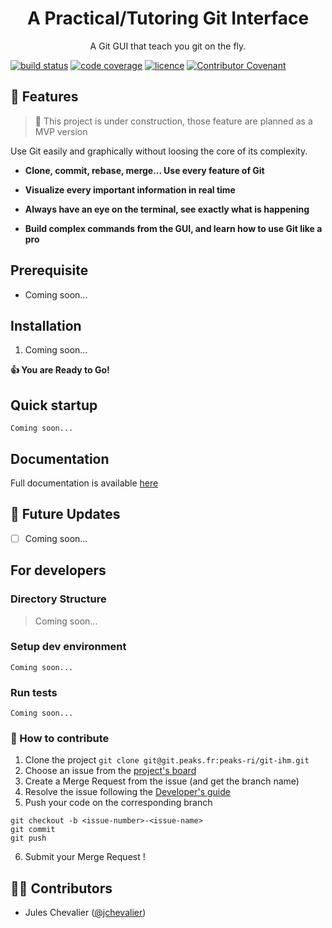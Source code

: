 <h1 align="center">A Practical/Tutoring Git Interface</h1>
<p align="center">A Git GUI that teach you git on the fly.</p>

[![build status](https://project.peaks.fr/peaks-ri/git-ihm/badges/master/pipeline.svg)]() [![code coverage](https://img.shields.io/gitlab/coverage/internal/mdc/master)]()
[![licence](https://img.shields.io/badge/licence-Copyright%20%C2%A9%20Peaks%202021-blue)]() [![Contributor Covenant](https://img.shields.io/badge/Contributor%20Covenant-2.0-4baaaa.svg)](code_of_conduct.md)
<!--
[![node](https://img.shields.io/badge/node-v14.17.0-blue)](https://nodejs.org/dist/v14.17.0/node-v14.17.0-x64.msi) [![Nuxt](https://img.shields.io/badge/nuxt-v2.15.3-blue)](https://nuxtjs.org/) [![Express](https://img.shields.io/badge/express-v2.15.5-blue)](https://expressjs.com/)  [![SQL Server](https://img.shields.io/badge/SQL%20Server-v15.0.2080-blue)](https://www.microsoft.com/fr-fr/sql-server/sql-server-downloads)
-->


<!--
<p align="center" title="Project Initiator"><img src="./assets/images/main.gif" alt="Project Initiator"/></p>
-->

<!--
<h2 align="center">🌐 Links 🌐</h2>
<p align="center">
    <a href="https://youtu.be/ud4P45zhCk0" title="Project Initiator using Python">🖥️ Video</a>
    ·
    <a href="https://github.com/king-technologies/Project-Initiator" title="Project Initiator">📂 Repo</a>
    ·
    <a href="https://github.com/king-technologies/Project-Initiator/issues/new/choose" title="🐛Report Bug/🎊Request Feature">🚀 Got Issue</a>
</p>
-->

## 🚀 Features

> :construction: This project is under construction, those feature are planned as a MVP version

Use Git easily and graphically without loosing the core of its complexity.

- **Clone, commit, rebase, merge... Use every feature of Git**

- **Visualize every important information in real time**

- **Always have an eye on the terminal, see exactly what is happening**

- **Build complex commands from the GUI, and learn how to use Git like a pro**

## Prerequisite

- Coming soon...

## Installation

1. Coming soon...

**:thumbsup: You are Ready to Go!**

## Quick startup

```
Coming soon...
```

## Documentation

Full documentation is available [here](https://project.peaks.fr/peaks-ri/git-ihm/-/wikis/home)

## 🎊 Future Updates

- [ ] Coming soon...

## For developers

### Directory Structure

> Coming soon...

### Setup dev environment

`Coming soon...`

### Run tests

`Coming soon...`

### 💪 How to contribute

1. Clone the project
`git clone git@git.peaks.fr:peaks-ri/git-ihm.git`
2. Choose an issue from the [project's board](https://project.peaks.fr/peaks-ri/git-ihm/-/boards)
3. Create a Merge Request from the issue (and get the branch name)
3. Resolve the issue following the [Developer's guide](https://project.peaks.fr/peaks-ri/charte-projets-ri)
5. Push your code on the corresponding branch
```
git checkout -b <issue-number>-<issue-name>
git commit
git push
```
6. Submit your Merge Request !

## 🧑🏻 Contributors

- Jules Chevalier ([@jchevalier](https://project.peaks.fr/jchevalier))

